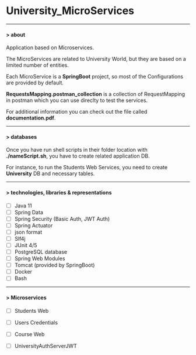 # University_MicroServices

---

#### > about
Application based on Microservices.

The MicroServices are related to University World, but they are based on a limited number of entities.

Each MicroService is a **SpringBoot** project, so most of the Configurations are provided by default.

**RequestsMapping.postman_collection** is a collection of RequestMapping in postman which you can use direclty to test the services.

For additional information you can check out the file called **documentation.pdf**. 


---

#### > databases

Once you have run shell scripts in their folder location with **./nameScript.sh**, you have to create related application DB.

For instance, to run the Students Web Services, you need to create **University** DB and necessary tables. 

---
#### > technologies, libraries & representations

- [ ] Java 11
- [ ] Spring Data
- [ ] Spring Security (Basic Auth, JWT Auth)
- [ ] Spring Actuator
- [ ] json format
- [ ] Slf4j
- [ ] JUnit 4/5
- [ ] PostgreSQL database
- [ ] Spring Web Modules
- [ ] Tomcat (provided by SpringBoot)
- [ ] Docker 
- [ ] Bash 

---
#### > Microservices

- [ ] Students Web 
- [ ] Users Credentials
- [ ] Course Web
- [ ] UniversityAuthServerJWT



